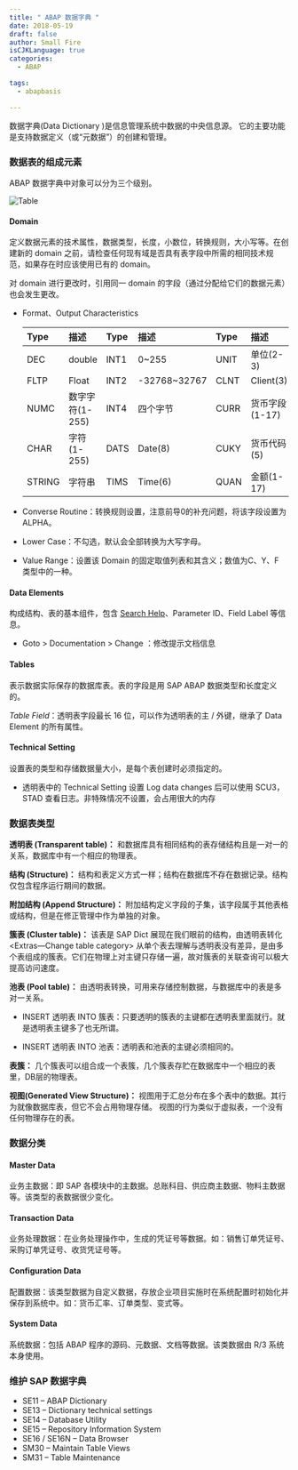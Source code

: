 ```yaml
---
title: " ABAP 数据字典 "
date: 2018-05-19
draft: false
author: Small Fire
isCJKLanguage: true
categories: 
  - ABAP

tags: 
  - abapbasis

---
```


数据字典(Data Dictionary )是信息管理系统中数据的中央信息源。 它的主要功能是支持数据定义（或“元数据”）的创建和管理。

### 数据表的组成元素

ABAP 数据字典中对象可以分为三个级别。

![Table](/images/ABAP/DataElement.jpg)

#### Domain

定义数据元素的技术属性，数据类型，长度，小数位，转换规则，大小写等。在创建新的 domain 之前，请检查任何现有域是否具有表字段中所需的相同技术规范，如果存在时应该使用已有的 domain。

对 domain 进行更改时，引用同一 domain 的字段（通过分配给它们的数据元素）也会发生更改。

- Format、Output Characteristics

  | Type   | 描述            | Type | 描述         | Type | 描述           |
  | :----- | :-------------- | :--- | :----------- | :--- | :------------- |
  | DEC    | double          | INT1 | 0~255        | UNIT | 单位(2-3)      |
  | FLTP   | Float           | INT2 | -32768~32767 | CLNT | Client(3)      |
  | NUMC   | 数字字符(1-255) | INT4 | 四个字节     | CURR | 货币字段(1-17) |
  | CHAR   | 字符(1-255)     | DATS | Date(8)      | CUKY | 货币代码(5)    |
  | STRING | 字符串          | TIMS | Time(6)      | QUAN | 金额(1-17)     |
  
- Converse Routine：转换规则设置，注意前导0的补充问题，将该字段设置为 ALPHA。
  
- Lower Case：不勾选，默认会全部转换为大写字母。

- Value Range：设置该 Domain 的固定取值列表和其含义；数值为C、Y、F 类型中的一种。

#### Data Elements

 构成结构、表的基本组件，包含 [Search Help](https://coldinfire.github.io/2019/ABAP_SearchHelp/)、Parameter ID、Field Label 等信息。

- Goto > Documentation > Change ：修改提示文档信息

#### Tables

表示数据实际保存的数据库表。表的字段是用 SAP ABAP 数据类型和长度定义的。

*Table Field*：透明表字段最长 16 位，可以作为透明表的主 / 外键，继承了 Data Element 的所有属性。

#### Technical Setting

设置表的类型和存储数据量大小，是每个表创建时必须指定的。

- 透明表中的 Technical Setting 设置 Log data changes 后可以使用 SCU3，STAD 查看日志。非特殊情况不设置，会占用很大的内存

### 数据表类型

**透明表 (Transparent table)：** 和数据库具有相同结构的表存储结构且是一对一的关系，数据库中有一个相应的物理表。

**结构 (Structure)：** 结构和表定义方式一样；结构在数据库不存在数据记录。结构仅包含程序运行期间的数据。

**附加结构 (Append Structure)：** 附加结构定义字段的子集，该字段属于其他表格或结构，但是在修正管理中作为单独的对象。

**簇表 (Cluster table)：** 该表是 SAP Dict 展现在我们眼前的结构，由透明表转化 <Extras—Change table category> 从单个表去理解与透明表没有差异，是由多个表组成的簇表。它们在物理上对主键只存储一遍，故对簇表的关联查询可以极大提高访问速度。

**池表 (Pool table)：** 由透明表转换，可用来存储控制数据，与数据库中的表是多对一关系。

- INSERT 透明表 INTO 簇表：只要透明的簇表的主键都在透明表里面就行。就是透明表主键多了也无所谓。

- INSERT 透明表 INTO 池表：透明表和池表的主键必须相同的。    

**表簇：** 几个簇表可以组合成一个表簇，几个簇表存贮在数据库中一个相应的表里，DB层的物理表。

**视图(Generated View Structure)：** 视图用于汇总分布在多个表中的数据。其行为就像数据库表，但它不会占用物理存储。 视图的行为类似于虚拟表，一个没有任何物理存在的表。

### 数据分类

#### Master Data

业务主数据：即 SAP 各模块中的主数据。总账科目、供应商主数据、物料主数据等。该类型的表数据很少变化。

#### Transaction Data

业务处理数据：在业务处理操作中，生成的凭证号等数据。如：销售订单凭证号、采购订单凭证号、收货凭证号等。

#### Configuration Data

配置数据：该类型数据为自定义数据，存放企业项目实施时在系统配置时初始化并保存到系统中。如：货币汇率、订单类型、变式等。

#### System Data

系统数据：包括 ABAP 程序的源码、元数据、文档等数据。该类数据由 R/3 系统本身使用。

### 维护 SAP 数据字典

- SE11 – ABAP Dictionary
- SE13 – Dictionary technical settings
- SE14 – Database Utility
- SE15 – Repository Information System
- SE16 / SE16N – Data Browser
- SM30 – Maintain Table Views
- SM31 – Table Maintenance
